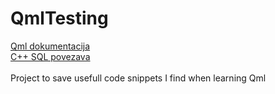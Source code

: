 # QmlTesting
[Qml dokumentacija](https://doc.qt.io/qt-5/qtqml-index.html)<br>
[C++ SQL povezava](https://www.geeksforgeeks.org/sql-using-c-c-and-sqlite/)<br>
<br>
Project to save usefull code snippets I find when learning Qml
